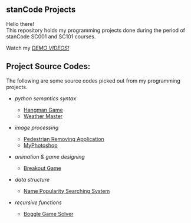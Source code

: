 ## stanCode Projects
Hello there!\
This repository holds my programming projects done during the period of stanCode SC001 and SC101 courses.

Watch my *[DEMO VIDEOS!](https://drive.google.com/drive/folders/1Gi3bn9qPW_gR0ISyGzVPLd5Bztdvd7rF?fbclid=IwAR36BW3v_bHn-Idsh-0_ROSWLwrXOzoervZId25OOzH2LX4b6FCGDfULdDg)*

## Project Source Codes:
The following are some source codes picked out from my programming projects.
* *python semantics syntax*
  * [Hangman Game](https://github.com/gibbs-shih/stanCode_Projects/blob/main/stanCode_Projects/Hangman%20Game/hangman.py)
  * [Weather Master](https://github.com/gibbs-shih/stanCode_Projects/blob/main/stanCode_Projects/Weather%20Master/weather_master.py)
  
* *image processing*
  * [Pedestrian Removing Application](https://github.com/gibbs-shih/stanCode_Projects/blob/main/stanCode_Projects/Pedestrian%20Removing%20Application/stanCodoshop.py)
  * [MyPhotoshop](https://github.com/gibbs-shih/stanCode_Projects/blob/main/stanCode_Projects/MyPhotoshop/best_photoshop_award.py)
  
* *animation & game designing*
  * [Breakout Game](https://github.com/gibbs-shih/stanCode_Projects/blob/main/stanCode_Projects/Breakout%20Game/breakout_extension.py)
  
* *data structure*
  * [Name Popularity Searching System](https://github.com/gibbs-shih/stanCode_Projects/blob/main/stanCode_Projects/Name%20Popularity%20Searching%20System/babygraphics.py)
  
* *recursive functions*
  * [Boggle Game Solver](https://github.com/gibbs-shih/stanCode_Projects/blob/main/stanCode_Projects/Boggle%20Game%20Solver/boggle.py)
